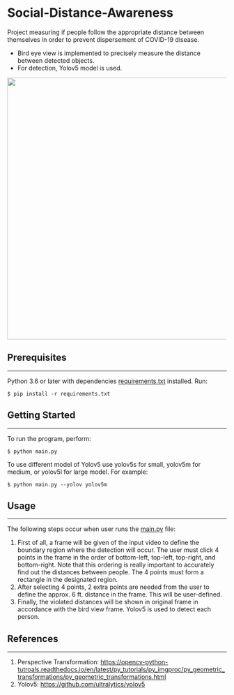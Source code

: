 # Social-Distance-Awareness
Project measuring if people follow the appropriate distance between themselves in order to prevent dispersement of COVID-19 disease.

- Bird eye view is implemented to precisely measure the distance between detected objects.
- For detection, Yolov5 model is used.

<img src='imgs/SDAware.gif' width = 600>

## Prerequisites
---
Python 3.6 or later with dependencies [requirements.txt](requirements.txt) installed. Run:

```
$ pip install -r requirements.txt
```

## Getting Started
---
To run the program, perform:

```
$ python main.py
```

To use different model of Yolov5 use yolov5s for small, yolov5m for medium, or yolov5l for large model. For example:

```
$ python main.py --yolov yolov5m
```

## Usage
---

The following steps occur when user runs the [main.py](main.py) file:

1. First of all, a frame will be given of the input video to define the boundary region where the detection will occur. The user must click 4 points in the frame in the order of bottom-left, top-left, top-right, and bottom-right. Note that this ordering is really important to accurately find out the distances between people. The 4 points must form a rectangle in the designated region. 
2. After selecting 4 points, 2 extra points are needed from the user to define the approx. 6 ft. distance in the frame. This will be user-defined.
3. Finally, the violated distances will be shown in original frame in accordance with the bird view frame. Yolov5 is used to detect each person.

## References
---
1. Perspective Transformation: https://opencv-python-tutroals.readthedocs.io/en/latest/py_tutorials/py_imgproc/py_geometric_transformations/py_geometric_transformations.html
2. Yolov5: https://github.com/ultralytics/yolov5